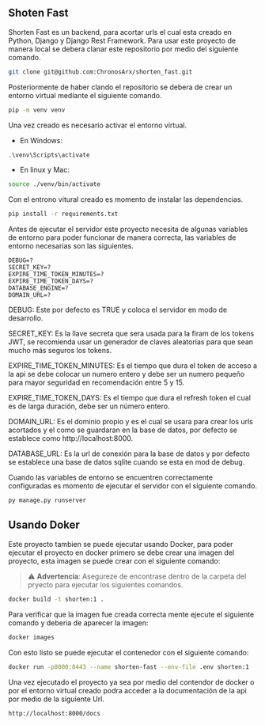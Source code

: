 ## Shoten Fast

Shorten Fast es un backend, para acortar urls el cual esta creado en Python, Django y Django Rest Framework.
Para usar este proyecto de manera local se debera clanar este repositorio por medio del siguiente comando.

```Bash
git clone git@github.com:ChronosArx/shorten_fast.git
```

Posteriormente de haber clando el repositorio se debera de crear un entorno virtual mediante el siguiente comando.

```Bash
pip -m venv venv
```

Una vez creado es necesario activar el entorno virtual.

- En Windows:

```Powershell
.\venv\Scripts\activate
```

- En linux y Mac:

```Bash
source ./venv/bin/activate
```

Con el entrono vitural creado es momento de instalar las dependencias.

```Bash
pip install -r requirements.txt
```

Antes de ejecutar el servidor este proyecto necesita de algunas variables de entorno para poder funcionar de manera correcta, las variables de entorno necesarias son las siguientes.

```env
DEBUG=?
SECRET_KEY=?
EXPIRE_TIME_TOKEN_MINUTES=?
EXPIRE_TIME_TOKEN_DAYS=?
DATABASE_ENGINE=?
DOMAIN_URL=?
```

DEBUG: Este por defecto es TRUE y coloca el servidor en modo de desarrollo.

SECRET_KEY: Es la llave secreta que sera usada para la firam de los tokens JWT, se recomienda usar un generador de claves aleatorias para que sean mucho más seguros los tokens.

EXPIRE_TIME_TOKEN_MINUTES: Es el tiempo que dura el token de acceso a la api se debe colocar un numero entero y debe ser un numero pequeño para mayor seguridad en recomendación entre 5 y 15.

EXPIRE_TIME_TOKEN_DAYS: Es el tiempo que dura el refresh token el cual es de larga duración, debe ser un número entero.

DOMAIN_URL: Es el dominio propio y es el cual se usara para crear los urls acortados y el como se guardaran en la base de datos, por defecto se establece como http://localhost:8000.

DATABASE_URL: Es la url de conexión para la base de datos y por defecto se establece una base de datos sqlite cuando se esta en mod de debug.

Cuando las variables de entorno se encuentren correctamente configuradas es momento de ejecutar el servidor con el siguiente comando.

```Bash
py manage.py runserver
```

## Usando Doker

Este proyecto tambien se puede ejecutar usando Docker, para poder ejecutar el proyecto en docker primero se debe crear una imagen del proyecto, esta imagen se puede crear con el siguiente comando:

> ⚠️ **Advertencia**: Asegureze de encontrase dentro de la carpeta del pryecto para ejecutar los siguientes comandos.

```Bash
docker build -t shorten:1 .
```

Para verificar que la imagen fue creada correcta mente ejecute el siguiente comando y deberia de aparecer la imagen:

```Bash
docker images
```

Con esto listo se puede ejecutar el contenedor con el siguiente comando:

```Bash
docker run -p8000:8443 --name shorten-fast --env-file .env shorten:1
```

Una vez ejecutado el proyecto ya sea por medio del contendor de docker o por el entorno virtual creado podra acceder a la documentación de la api por medio de la siguiente Url.
```
http://localhost:8000/docs
```

